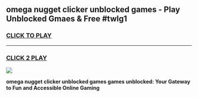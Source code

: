 
## omega nugget clicker unblocked games - Play Unblocked Gmaes & Free #twlg1
<h3>
<a href="https://news.freeplayer.one?title=omega_nugget_clicker_unblocked_games&ref=24F">CLICK TO PLAY</a></h3>
<hr>

<h3>
<a href="https://news.freeplayer.one?title=omega_nugget_clicker_unblocked_games&ref=24F">CLICK 2 PLAY</a>
  
</h3>

<a href="https://news.freeplayer.one?title=omega_nugget_clicker_unblocked_games&ref=24F/"><img src="https://clearcache.store/games.png"></a>


**omega nugget clicker unblocked games games unblocked: Your Gateway to Fun and Accessible Online Gaming**
